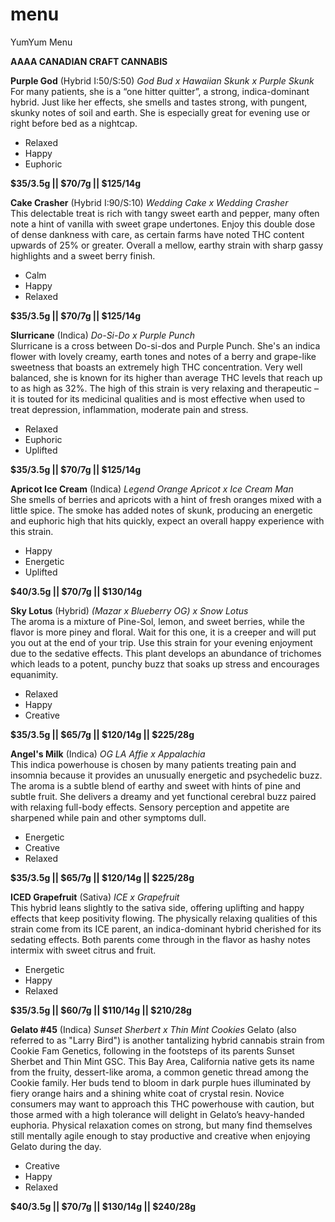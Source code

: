 # menu
YumYum Menu

__AAAA CANADIAN CRAFT CANNABIS__

__Purple God__ (Hybrid I:50/S:50)  _God Bud x Hawaiian Skunk x Purple Skunk_                                                                
For many patients, she is a “one hitter quitter”, a strong, indica-dominant hybrid.  Just like her effects, she smells and tastes strong, with pungent, skunky notes of soil and earth. She is especially great for evening use or right before bed as a nightcap. 

* Relaxed
* Happy
* Euphoric

__$35/3.5g || $70/7g || $125/14g__

__Cake Crasher__ (Hybrid I:90/S:10)  _Wedding Cake x Wedding Crasher_                                      
This delectable treat is rich with tangy sweet earth and pepper, many often note a hint of vanilla with sweet grape undertones.  Enjoy this double dose of dense dankness with care, as certain farms have noted THC content upwards of 25% or greater. Overall a mellow, earthy strain with sharp gassy highlights and a sweet berry finish.

* Calm
* Happy
* Relaxed

__$35/3.5g || $70/7g || $125/14g__

__Slurricane__ (Indica) _Do-Si-Do x Purple Punch_                                                              
Slurricane is a cross between Do-si-dos and Purple Punch.  She's an indica flower with lovely creamy, earth tones and notes of a berry and grape-like sweetness that boasts an extremely high THC concentration. Very well balanced, she is known for its higher than average THC levels that reach up to as high as 32%. The high of this strain is very relaxing and therapeutic – it is touted for its medicinal qualities and is most effective when used to treat depression, inflammation, moderate pain and stress.   

* Relaxed
* Euphoric
* Uplifted
                                                                                           
__$35/3.5g || $70/7g || $125/14g__

__Apricot Ice Cream__ (Indica) _Legend Orange Apricot x Ice Cream Man_                                                              
She smells of berries and apricots with a hint of fresh oranges mixed with a little spice. The smoke has added notes of skunk, producing an energetic and euphoric high that hits quickly, expect an overall happy experience with this strain.

* Happy
* Energetic
* Uplifted
                                                                                           
__$40/3.5g || $70/7g || $130/14g__

__Sky Lotus__ (Hybrid) _(Mazar x Blueberry OG) x Snow Lotus_                                                              
The aroma is a mixture of Pine-Sol, lemon, and sweet berries, while the flavor is more piney and floral.  Wait for this one, it is a creeper and will put you out at the end of your trip. Use this strain for your evening enjoyment due to the sedative effects. This plant develops an abundance of trichomes which leads to a potent, punchy buzz that soaks up stress and encourages equanimity.

* Relaxed
* Happy
* Creative
                                                                                           
__$35/3.5g || $65/7g || $120/14g || $225/28g__

__Angel's Milk__ (Indica) _OG LA Affie x Appalachia_                                                              
This indica powerhouse is chosen by many patients treating pain and insomnia because it provides an unusually energetic and psychedelic buzz. The aroma is a subtle blend of earthy and sweet with hints of pine and subtle fruit.  She delivers a dreamy and yet functional cerebral buzz paired with relaxing full-body effects. Sensory perception and appetite are sharpened while pain and other symptoms dull.  

* Energetic
* Creative
* Relaxed
                                                                                           
__$35/3.5g || $65/7g || $120/14g || $225/28g__

__ICED Grapefruit__ (Sativa) _ICE x Grapefruit_                                                              
This hybrid leans slightly to the sativa side, offering uplifting and happy effects that keep positivity flowing. The physically relaxing qualities of this strain come from its ICE parent, an indica-dominant hybrid cherished for its sedating effects. Both parents come through in the flavor as hashy notes intermix with sweet citrus and fruit.  

* Energetic
* Happy
* Relaxed
                                                                                           
__$35/3.5g || $60/7g || $110/14g || $210/28g__

__Gelato #45__ (Indica) _Sunset Sherbert x Thin Mint Cookies_
Gelato (also referred to as "Larry Bird") is another tantalizing hybrid cannabis strain from Cookie Fam Genetics, following in the footsteps of its parents Sunset Sherbet and Thin Mint GSC. This Bay Area, California native gets its name from the fruity, dessert-like aroma, a common genetic thread among the Cookie family. Her buds tend to bloom in dark purple hues illuminated by fiery orange hairs and a shining white coat of crystal resin. Novice consumers may want to approach this THC powerhouse with caution, but those armed with a high tolerance will delight in Gelato’s heavy-handed euphoria. Physical relaxation comes on strong, but many find themselves still mentally agile enough to stay productive and creative when enjoying Gelato during the day.

* Creative
* Happy
* Relaxed

__$40/3.5g || $70/7g || $130/14g || $240/28g__

